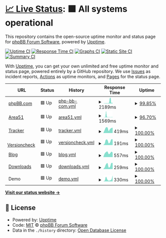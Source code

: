 # [📈 Live Status](https://phpbb.github.io/status-site): <!--live status--> **🟩 All systems operational**

This repository contains the open-source uptime monitor and status page for [phpBB Forum Software](https://www.phpbb.com), powered by [Upptime](https://github.com/upptime/upptime).

[![Uptime CI](https://github.com/phpbb/status-site/workflows/Uptime%20CI/badge.svg)](https://github.com/phpbb/status-site/actions?query=workflow%3A%22Uptime+CI%22)
[![Response Time CI](https://github.com/phpbb/status-site/workflows/Response%20Time%20CI/badge.svg)](https://github.com/phpbb/status-site/actions?query=workflow%3A%22Response+Time+CI%22)
[![Graphs CI](https://github.com/phpbb/status-site/workflows/Graphs%20CI/badge.svg)](https://github.com/phpbb/status-site/actions?query=workflow%3A%22Graphs+CI%22)
[![Static Site CI](https://github.com/phpbb/status-site/workflows/Static%20Site%20CI/badge.svg)](https://github.com/phpbb/status-site/actions?query=workflow%3A%22Static+Site+CI%22)
[![Summary CI](https://github.com/phpbb/status-site/workflows/Summary%20CI/badge.svg)](https://github.com/phpbb/status-site/actions?query=workflow%3A%22Summary+CI%22)

With [Upptime](https://upptime.js.org), you can get your own unlimited and free uptime monitor and status page, powered entirely by a GitHub repository. We use [Issues](https://github.com/phpbb/status-site/issues) as incident reports, [Actions](https://github.com/phpbb/status-site/actions) as uptime monitors, and [Pages](https://phpbb.github.io/status-site) for the status page.

<!--start: status pages-->
<!-- This summary is generated by Upptime (https://github.com/upptime/upptime) -->
<!-- Do not edit this manually, your changes will be overwritten -->
<!-- prettier-ignore -->
| URL | Status | History | Response Time | Uptime |
| --- | ------ | ------- | ------------- | ------ |
| <img alt="" src="https://icons.duckduckgo.com/ip3/www.phpbb.com.ico" height="13"> [phpBB.com](https://www.phpbb.com) | 🟩 Up | [php-bb-com.yml](https://github.com/phpbb/status-site/commits/HEAD/history/php-bb-com.yml) | <details><summary><img alt="Response time graph" src="./graphs/php-bb-com/response-time-week.png" height="20"> 2189ms</summary><br><a href="https://status.phpbb.com/history/php-bb-com"><img alt="Response time 1157" src="https://img.shields.io/endpoint?url=https%3A%2F%2Fraw.githubusercontent.com%2Fphpbb%2Fstatus-site%2FHEAD%2Fapi%2Fphp-bb-com%2Fresponse-time.json"></a><br><a href="https://status.phpbb.com/history/php-bb-com"><img alt="24-hour response time 1009" src="https://img.shields.io/endpoint?url=https%3A%2F%2Fraw.githubusercontent.com%2Fphpbb%2Fstatus-site%2FHEAD%2Fapi%2Fphp-bb-com%2Fresponse-time-day.json"></a><br><a href="https://status.phpbb.com/history/php-bb-com"><img alt="7-day response time 2189" src="https://img.shields.io/endpoint?url=https%3A%2F%2Fraw.githubusercontent.com%2Fphpbb%2Fstatus-site%2FHEAD%2Fapi%2Fphp-bb-com%2Fresponse-time-week.json"></a><br><a href="https://status.phpbb.com/history/php-bb-com"><img alt="30-day response time 1380" src="https://img.shields.io/endpoint?url=https%3A%2F%2Fraw.githubusercontent.com%2Fphpbb%2Fstatus-site%2FHEAD%2Fapi%2Fphp-bb-com%2Fresponse-time-month.json"></a><br><a href="https://status.phpbb.com/history/php-bb-com"><img alt="1-year response time 1354" src="https://img.shields.io/endpoint?url=https%3A%2F%2Fraw.githubusercontent.com%2Fphpbb%2Fstatus-site%2FHEAD%2Fapi%2Fphp-bb-com%2Fresponse-time-year.json"></a></details> | <details><summary><a href="https://status.phpbb.com/history/php-bb-com">99.85%</a></summary><a href="https://status.phpbb.com/history/php-bb-com"><img alt="All-time uptime 99.90%" src="https://img.shields.io/endpoint?url=https%3A%2F%2Fraw.githubusercontent.com%2Fphpbb%2Fstatus-site%2FHEAD%2Fapi%2Fphp-bb-com%2Fuptime.json"></a><br><a href="https://status.phpbb.com/history/php-bb-com"><img alt="24-hour uptime 100.00%" src="https://img.shields.io/endpoint?url=https%3A%2F%2Fraw.githubusercontent.com%2Fphpbb%2Fstatus-site%2FHEAD%2Fapi%2Fphp-bb-com%2Fuptime-day.json"></a><br><a href="https://status.phpbb.com/history/php-bb-com"><img alt="7-day uptime 99.85%" src="https://img.shields.io/endpoint?url=https%3A%2F%2Fraw.githubusercontent.com%2Fphpbb%2Fstatus-site%2FHEAD%2Fapi%2Fphp-bb-com%2Fuptime-week.json"></a><br><a href="https://status.phpbb.com/history/php-bb-com"><img alt="30-day uptime 99.30%" src="https://img.shields.io/endpoint?url=https%3A%2F%2Fraw.githubusercontent.com%2Fphpbb%2Fstatus-site%2FHEAD%2Fapi%2Fphp-bb-com%2Fuptime-month.json"></a><br><a href="https://status.phpbb.com/history/php-bb-com"><img alt="1-year uptime 99.86%" src="https://img.shields.io/endpoint?url=https%3A%2F%2Fraw.githubusercontent.com%2Fphpbb%2Fstatus-site%2FHEAD%2Fapi%2Fphp-bb-com%2Fuptime-year.json"></a></details>
| <img alt="" src="https://icons.duckduckgo.com/ip3/area51.phpbb.com.ico" height="13"> [Area51](https://area51.phpbb.com) | 🟩 Up | [area51.yml](https://github.com/phpbb/status-site/commits/HEAD/history/area51.yml) | <details><summary><img alt="Response time graph" src="./graphs/area51/response-time-week.png" height="20"> 1569ms</summary><br><a href="https://status.phpbb.com/history/area51"><img alt="Response time 442" src="https://img.shields.io/endpoint?url=https%3A%2F%2Fraw.githubusercontent.com%2Fphpbb%2Fstatus-site%2FHEAD%2Fapi%2Farea51%2Fresponse-time.json"></a><br><a href="https://status.phpbb.com/history/area51"><img alt="24-hour response time 378" src="https://img.shields.io/endpoint?url=https%3A%2F%2Fraw.githubusercontent.com%2Fphpbb%2Fstatus-site%2FHEAD%2Fapi%2Farea51%2Fresponse-time-day.json"></a><br><a href="https://status.phpbb.com/history/area51"><img alt="7-day response time 1569" src="https://img.shields.io/endpoint?url=https%3A%2F%2Fraw.githubusercontent.com%2Fphpbb%2Fstatus-site%2FHEAD%2Fapi%2Farea51%2Fresponse-time-week.json"></a><br><a href="https://status.phpbb.com/history/area51"><img alt="30-day response time 1998" src="https://img.shields.io/endpoint?url=https%3A%2F%2Fraw.githubusercontent.com%2Fphpbb%2Fstatus-site%2FHEAD%2Fapi%2Farea51%2Fresponse-time-month.json"></a><br><a href="https://status.phpbb.com/history/area51"><img alt="1-year response time 500" src="https://img.shields.io/endpoint?url=https%3A%2F%2Fraw.githubusercontent.com%2Fphpbb%2Fstatus-site%2FHEAD%2Fapi%2Farea51%2Fresponse-time-year.json"></a></details> | <details><summary><a href="https://status.phpbb.com/history/area51">96.70%</a></summary><a href="https://status.phpbb.com/history/area51"><img alt="All-time uptime 99.93%" src="https://img.shields.io/endpoint?url=https%3A%2F%2Fraw.githubusercontent.com%2Fphpbb%2Fstatus-site%2FHEAD%2Fapi%2Farea51%2Fuptime.json"></a><br><a href="https://status.phpbb.com/history/area51"><img alt="24-hour uptime 100.00%" src="https://img.shields.io/endpoint?url=https%3A%2F%2Fraw.githubusercontent.com%2Fphpbb%2Fstatus-site%2FHEAD%2Fapi%2Farea51%2Fuptime-day.json"></a><br><a href="https://status.phpbb.com/history/area51"><img alt="7-day uptime 96.70%" src="https://img.shields.io/endpoint?url=https%3A%2F%2Fraw.githubusercontent.com%2Fphpbb%2Fstatus-site%2FHEAD%2Fapi%2Farea51%2Fuptime-week.json"></a><br><a href="https://status.phpbb.com/history/area51"><img alt="30-day uptime 99.20%" src="https://img.shields.io/endpoint?url=https%3A%2F%2Fraw.githubusercontent.com%2Fphpbb%2Fstatus-site%2FHEAD%2Fapi%2Farea51%2Fuptime-month.json"></a><br><a href="https://status.phpbb.com/history/area51"><img alt="1-year uptime 99.89%" src="https://img.shields.io/endpoint?url=https%3A%2F%2Fraw.githubusercontent.com%2Fphpbb%2Fstatus-site%2FHEAD%2Fapi%2Farea51%2Fuptime-year.json"></a></details>
| <img alt="" src="https://icons.duckduckgo.com/ip3/tracker.phpbb.com.ico" height="13"> [Tracker](https://tracker.phpbb.com) | 🟩 Up | [tracker.yml](https://github.com/phpbb/status-site/commits/HEAD/history/tracker.yml) | <details><summary><img alt="Response time graph" src="./graphs/tracker/response-time-week.png" height="20"> 419ms</summary><br><a href="https://status.phpbb.com/history/tracker"><img alt="Response time 461" src="https://img.shields.io/endpoint?url=https%3A%2F%2Fraw.githubusercontent.com%2Fphpbb%2Fstatus-site%2FHEAD%2Fapi%2Ftracker%2Fresponse-time.json"></a><br><a href="https://status.phpbb.com/history/tracker"><img alt="24-hour response time 512" src="https://img.shields.io/endpoint?url=https%3A%2F%2Fraw.githubusercontent.com%2Fphpbb%2Fstatus-site%2FHEAD%2Fapi%2Ftracker%2Fresponse-time-day.json"></a><br><a href="https://status.phpbb.com/history/tracker"><img alt="7-day response time 419" src="https://img.shields.io/endpoint?url=https%3A%2F%2Fraw.githubusercontent.com%2Fphpbb%2Fstatus-site%2FHEAD%2Fapi%2Ftracker%2Fresponse-time-week.json"></a><br><a href="https://status.phpbb.com/history/tracker"><img alt="30-day response time 481" src="https://img.shields.io/endpoint?url=https%3A%2F%2Fraw.githubusercontent.com%2Fphpbb%2Fstatus-site%2FHEAD%2Fapi%2Ftracker%2Fresponse-time-month.json"></a><br><a href="https://status.phpbb.com/history/tracker"><img alt="1-year response time 467" src="https://img.shields.io/endpoint?url=https%3A%2F%2Fraw.githubusercontent.com%2Fphpbb%2Fstatus-site%2FHEAD%2Fapi%2Ftracker%2Fresponse-time-year.json"></a></details> | <details><summary><a href="https://status.phpbb.com/history/tracker">100.00%</a></summary><a href="https://status.phpbb.com/history/tracker"><img alt="All-time uptime 99.98%" src="https://img.shields.io/endpoint?url=https%3A%2F%2Fraw.githubusercontent.com%2Fphpbb%2Fstatus-site%2FHEAD%2Fapi%2Ftracker%2Fuptime.json"></a><br><a href="https://status.phpbb.com/history/tracker"><img alt="24-hour uptime 100.00%" src="https://img.shields.io/endpoint?url=https%3A%2F%2Fraw.githubusercontent.com%2Fphpbb%2Fstatus-site%2FHEAD%2Fapi%2Ftracker%2Fuptime-day.json"></a><br><a href="https://status.phpbb.com/history/tracker"><img alt="7-day uptime 100.00%" src="https://img.shields.io/endpoint?url=https%3A%2F%2Fraw.githubusercontent.com%2Fphpbb%2Fstatus-site%2FHEAD%2Fapi%2Ftracker%2Fuptime-week.json"></a><br><a href="https://status.phpbb.com/history/tracker"><img alt="30-day uptime 100.00%" src="https://img.shields.io/endpoint?url=https%3A%2F%2Fraw.githubusercontent.com%2Fphpbb%2Fstatus-site%2FHEAD%2Fapi%2Ftracker%2Fuptime-month.json"></a><br><a href="https://status.phpbb.com/history/tracker"><img alt="1-year uptime 99.99%" src="https://img.shields.io/endpoint?url=https%3A%2F%2Fraw.githubusercontent.com%2Fphpbb%2Fstatus-site%2FHEAD%2Fapi%2Ftracker%2Fuptime-year.json"></a></details>
| <img alt="" src="https://icons.duckduckgo.com/ip3/version.phpbb.com.ico" height="13"> [Versioncheck](https://version.phpbb.com) | 🟩 Up | [versioncheck.yml](https://github.com/phpbb/status-site/commits/HEAD/history/versioncheck.yml) | <details><summary><img alt="Response time graph" src="./graphs/versioncheck/response-time-week.png" height="20"> 191ms</summary><br><a href="https://status.phpbb.com/history/versioncheck"><img alt="Response time 216" src="https://img.shields.io/endpoint?url=https%3A%2F%2Fraw.githubusercontent.com%2Fphpbb%2Fstatus-site%2FHEAD%2Fapi%2Fversioncheck%2Fresponse-time.json"></a><br><a href="https://status.phpbb.com/history/versioncheck"><img alt="24-hour response time 277" src="https://img.shields.io/endpoint?url=https%3A%2F%2Fraw.githubusercontent.com%2Fphpbb%2Fstatus-site%2FHEAD%2Fapi%2Fversioncheck%2Fresponse-time-day.json"></a><br><a href="https://status.phpbb.com/history/versioncheck"><img alt="7-day response time 191" src="https://img.shields.io/endpoint?url=https%3A%2F%2Fraw.githubusercontent.com%2Fphpbb%2Fstatus-site%2FHEAD%2Fapi%2Fversioncheck%2Fresponse-time-week.json"></a><br><a href="https://status.phpbb.com/history/versioncheck"><img alt="30-day response time 212" src="https://img.shields.io/endpoint?url=https%3A%2F%2Fraw.githubusercontent.com%2Fphpbb%2Fstatus-site%2FHEAD%2Fapi%2Fversioncheck%2Fresponse-time-month.json"></a><br><a href="https://status.phpbb.com/history/versioncheck"><img alt="1-year response time 215" src="https://img.shields.io/endpoint?url=https%3A%2F%2Fraw.githubusercontent.com%2Fphpbb%2Fstatus-site%2FHEAD%2Fapi%2Fversioncheck%2Fresponse-time-year.json"></a></details> | <details><summary><a href="https://status.phpbb.com/history/versioncheck">100.00%</a></summary><a href="https://status.phpbb.com/history/versioncheck"><img alt="All-time uptime 99.99%" src="https://img.shields.io/endpoint?url=https%3A%2F%2Fraw.githubusercontent.com%2Fphpbb%2Fstatus-site%2FHEAD%2Fapi%2Fversioncheck%2Fuptime.json"></a><br><a href="https://status.phpbb.com/history/versioncheck"><img alt="24-hour uptime 100.00%" src="https://img.shields.io/endpoint?url=https%3A%2F%2Fraw.githubusercontent.com%2Fphpbb%2Fstatus-site%2FHEAD%2Fapi%2Fversioncheck%2Fuptime-day.json"></a><br><a href="https://status.phpbb.com/history/versioncheck"><img alt="7-day uptime 100.00%" src="https://img.shields.io/endpoint?url=https%3A%2F%2Fraw.githubusercontent.com%2Fphpbb%2Fstatus-site%2FHEAD%2Fapi%2Fversioncheck%2Fuptime-week.json"></a><br><a href="https://status.phpbb.com/history/versioncheck"><img alt="30-day uptime 100.00%" src="https://img.shields.io/endpoint?url=https%3A%2F%2Fraw.githubusercontent.com%2Fphpbb%2Fstatus-site%2FHEAD%2Fapi%2Fversioncheck%2Fuptime-month.json"></a><br><a href="https://status.phpbb.com/history/versioncheck"><img alt="1-year uptime 100.00%" src="https://img.shields.io/endpoint?url=https%3A%2F%2Fraw.githubusercontent.com%2Fphpbb%2Fstatus-site%2FHEAD%2Fapi%2Fversioncheck%2Fuptime-year.json"></a></details>
| <img alt="" src="https://icons.duckduckgo.com/ip3/blog.phpbb.com.ico" height="13"> [Blog](https://blog.phpbb.com) | 🟩 Up | [blog.yml](https://github.com/phpbb/status-site/commits/HEAD/history/blog.yml) | <details><summary><img alt="Response time graph" src="./graphs/blog/response-time-week.png" height="20"> 557ms</summary><br><a href="https://status.phpbb.com/history/blog"><img alt="Response time 2108" src="https://img.shields.io/endpoint?url=https%3A%2F%2Fraw.githubusercontent.com%2Fphpbb%2Fstatus-site%2FHEAD%2Fapi%2Fblog%2Fresponse-time.json"></a><br><a href="https://status.phpbb.com/history/blog"><img alt="24-hour response time 584" src="https://img.shields.io/endpoint?url=https%3A%2F%2Fraw.githubusercontent.com%2Fphpbb%2Fstatus-site%2FHEAD%2Fapi%2Fblog%2Fresponse-time-day.json"></a><br><a href="https://status.phpbb.com/history/blog"><img alt="7-day response time 557" src="https://img.shields.io/endpoint?url=https%3A%2F%2Fraw.githubusercontent.com%2Fphpbb%2Fstatus-site%2FHEAD%2Fapi%2Fblog%2Fresponse-time-week.json"></a><br><a href="https://status.phpbb.com/history/blog"><img alt="30-day response time 569" src="https://img.shields.io/endpoint?url=https%3A%2F%2Fraw.githubusercontent.com%2Fphpbb%2Fstatus-site%2FHEAD%2Fapi%2Fblog%2Fresponse-time-month.json"></a><br><a href="https://status.phpbb.com/history/blog"><img alt="1-year response time 1917" src="https://img.shields.io/endpoint?url=https%3A%2F%2Fraw.githubusercontent.com%2Fphpbb%2Fstatus-site%2FHEAD%2Fapi%2Fblog%2Fresponse-time-year.json"></a></details> | <details><summary><a href="https://status.phpbb.com/history/blog">100.00%</a></summary><a href="https://status.phpbb.com/history/blog"><img alt="All-time uptime 99.94%" src="https://img.shields.io/endpoint?url=https%3A%2F%2Fraw.githubusercontent.com%2Fphpbb%2Fstatus-site%2FHEAD%2Fapi%2Fblog%2Fuptime.json"></a><br><a href="https://status.phpbb.com/history/blog"><img alt="24-hour uptime 100.00%" src="https://img.shields.io/endpoint?url=https%3A%2F%2Fraw.githubusercontent.com%2Fphpbb%2Fstatus-site%2FHEAD%2Fapi%2Fblog%2Fuptime-day.json"></a><br><a href="https://status.phpbb.com/history/blog"><img alt="7-day uptime 100.00%" src="https://img.shields.io/endpoint?url=https%3A%2F%2Fraw.githubusercontent.com%2Fphpbb%2Fstatus-site%2FHEAD%2Fapi%2Fblog%2Fuptime-week.json"></a><br><a href="https://status.phpbb.com/history/blog"><img alt="30-day uptime 99.97%" src="https://img.shields.io/endpoint?url=https%3A%2F%2Fraw.githubusercontent.com%2Fphpbb%2Fstatus-site%2FHEAD%2Fapi%2Fblog%2Fuptime-month.json"></a><br><a href="https://status.phpbb.com/history/blog"><img alt="1-year uptime 99.96%" src="https://img.shields.io/endpoint?url=https%3A%2F%2Fraw.githubusercontent.com%2Fphpbb%2Fstatus-site%2FHEAD%2Fapi%2Fblog%2Fuptime-year.json"></a></details>
| <img alt="" src="https://icons.duckduckgo.com/ip3/download.phpbb.com.ico" height="13"> [Downloads](https://download.phpbb.com) | 🟩 Up | [downloads.yml](https://github.com/phpbb/status-site/commits/HEAD/history/downloads.yml) | <details><summary><img alt="Response time graph" src="./graphs/downloads/response-time-week.png" height="20"> 259ms</summary><br><a href="https://status.phpbb.com/history/downloads"><img alt="Response time 214" src="https://img.shields.io/endpoint?url=https%3A%2F%2Fraw.githubusercontent.com%2Fphpbb%2Fstatus-site%2FHEAD%2Fapi%2Fdownloads%2Fresponse-time.json"></a><br><a href="https://status.phpbb.com/history/downloads"><img alt="24-hour response time 394" src="https://img.shields.io/endpoint?url=https%3A%2F%2Fraw.githubusercontent.com%2Fphpbb%2Fstatus-site%2FHEAD%2Fapi%2Fdownloads%2Fresponse-time-day.json"></a><br><a href="https://status.phpbb.com/history/downloads"><img alt="7-day response time 259" src="https://img.shields.io/endpoint?url=https%3A%2F%2Fraw.githubusercontent.com%2Fphpbb%2Fstatus-site%2FHEAD%2Fapi%2Fdownloads%2Fresponse-time-week.json"></a><br><a href="https://status.phpbb.com/history/downloads"><img alt="30-day response time 244" src="https://img.shields.io/endpoint?url=https%3A%2F%2Fraw.githubusercontent.com%2Fphpbb%2Fstatus-site%2FHEAD%2Fapi%2Fdownloads%2Fresponse-time-month.json"></a><br><a href="https://status.phpbb.com/history/downloads"><img alt="1-year response time 216" src="https://img.shields.io/endpoint?url=https%3A%2F%2Fraw.githubusercontent.com%2Fphpbb%2Fstatus-site%2FHEAD%2Fapi%2Fdownloads%2Fresponse-time-year.json"></a></details> | <details><summary><a href="https://status.phpbb.com/history/downloads">100.00%</a></summary><a href="https://status.phpbb.com/history/downloads"><img alt="All-time uptime 99.99%" src="https://img.shields.io/endpoint?url=https%3A%2F%2Fraw.githubusercontent.com%2Fphpbb%2Fstatus-site%2FHEAD%2Fapi%2Fdownloads%2Fuptime.json"></a><br><a href="https://status.phpbb.com/history/downloads"><img alt="24-hour uptime 100.00%" src="https://img.shields.io/endpoint?url=https%3A%2F%2Fraw.githubusercontent.com%2Fphpbb%2Fstatus-site%2FHEAD%2Fapi%2Fdownloads%2Fuptime-day.json"></a><br><a href="https://status.phpbb.com/history/downloads"><img alt="7-day uptime 100.00%" src="https://img.shields.io/endpoint?url=https%3A%2F%2Fraw.githubusercontent.com%2Fphpbb%2Fstatus-site%2FHEAD%2Fapi%2Fdownloads%2Fuptime-week.json"></a><br><a href="https://status.phpbb.com/history/downloads"><img alt="30-day uptime 99.99%" src="https://img.shields.io/endpoint?url=https%3A%2F%2Fraw.githubusercontent.com%2Fphpbb%2Fstatus-site%2FHEAD%2Fapi%2Fdownloads%2Fuptime-month.json"></a><br><a href="https://status.phpbb.com/history/downloads"><img alt="1-year uptime 100.00%" src="https://img.shields.io/endpoint?url=https%3A%2F%2Fraw.githubusercontent.com%2Fphpbb%2Fstatus-site%2FHEAD%2Fapi%2Fdownloads%2Fuptime-year.json"></a></details>
| <img alt="" src="https://icons.duckduckgo.com/ip3/null.ico" height="13"> Demo | 🟩 Up | [demo.yml](https://github.com/phpbb/status-site/commits/HEAD/history/demo.yml) | <details><summary><img alt="Response time graph" src="./graphs/demo/response-time-week.png" height="20"> 330ms</summary><br><a href="https://status.phpbb.com/history/demo"><img alt="Response time 527" src="https://img.shields.io/endpoint?url=https%3A%2F%2Fraw.githubusercontent.com%2Fphpbb%2Fstatus-site%2FHEAD%2Fapi%2Fdemo%2Fresponse-time.json"></a><br><a href="https://status.phpbb.com/history/demo"><img alt="24-hour response time 843" src="https://img.shields.io/endpoint?url=https%3A%2F%2Fraw.githubusercontent.com%2Fphpbb%2Fstatus-site%2FHEAD%2Fapi%2Fdemo%2Fresponse-time-day.json"></a><br><a href="https://status.phpbb.com/history/demo"><img alt="7-day response time 330" src="https://img.shields.io/endpoint?url=https%3A%2F%2Fraw.githubusercontent.com%2Fphpbb%2Fstatus-site%2FHEAD%2Fapi%2Fdemo%2Fresponse-time-week.json"></a><br><a href="https://status.phpbb.com/history/demo"><img alt="30-day response time 361" src="https://img.shields.io/endpoint?url=https%3A%2F%2Fraw.githubusercontent.com%2Fphpbb%2Fstatus-site%2FHEAD%2Fapi%2Fdemo%2Fresponse-time-month.json"></a><br><a href="https://status.phpbb.com/history/demo"><img alt="1-year response time 569" src="https://img.shields.io/endpoint?url=https%3A%2F%2Fraw.githubusercontent.com%2Fphpbb%2Fstatus-site%2FHEAD%2Fapi%2Fdemo%2Fresponse-time-year.json"></a></details> | <details><summary><a href="https://status.phpbb.com/history/demo">100.00%</a></summary><a href="https://status.phpbb.com/history/demo"><img alt="All-time uptime 99.96%" src="https://img.shields.io/endpoint?url=https%3A%2F%2Fraw.githubusercontent.com%2Fphpbb%2Fstatus-site%2FHEAD%2Fapi%2Fdemo%2Fuptime.json"></a><br><a href="https://status.phpbb.com/history/demo"><img alt="24-hour uptime 100.00%" src="https://img.shields.io/endpoint?url=https%3A%2F%2Fraw.githubusercontent.com%2Fphpbb%2Fstatus-site%2FHEAD%2Fapi%2Fdemo%2Fuptime-day.json"></a><br><a href="https://status.phpbb.com/history/demo"><img alt="7-day uptime 100.00%" src="https://img.shields.io/endpoint?url=https%3A%2F%2Fraw.githubusercontent.com%2Fphpbb%2Fstatus-site%2FHEAD%2Fapi%2Fdemo%2Fuptime-week.json"></a><br><a href="https://status.phpbb.com/history/demo"><img alt="30-day uptime 100.00%" src="https://img.shields.io/endpoint?url=https%3A%2F%2Fraw.githubusercontent.com%2Fphpbb%2Fstatus-site%2FHEAD%2Fapi%2Fdemo%2Fuptime-month.json"></a><br><a href="https://status.phpbb.com/history/demo"><img alt="1-year uptime 99.94%" src="https://img.shields.io/endpoint?url=https%3A%2F%2Fraw.githubusercontent.com%2Fphpbb%2Fstatus-site%2FHEAD%2Fapi%2Fdemo%2Fuptime-year.json"></a></details>

<!--end: status pages-->

[**Visit our status website →**](https://phpbb.github.io/status-site)

## 📄 License

- Powered by: [Upptime](https://github.com/upptime/upptime)
- Code: [MIT](./LICENSE) © [phpBB Forum Software](https://www.phpbb.com)
- Data in the `./history` directory: [Open Database License](https://opendatacommons.org/licenses/odbl/1-0/)
